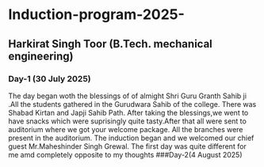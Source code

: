 # Induction-program-2025-
## Harkirat Singh Toor   (B.Tech. mechanical engineering)
### Day-1 (30 July 2025)
The day began woth the blessings of of almight Shri Guru Granth Sahib ji .All the students gathered in the Gurudwara Sahib of the college. There was Shabad Kirtan and Japji Sahib Path. After taking the blessings,we went to have snacks which were suprisingly quite tasty.After that all were sent to auditorium where we got your welcome package. All the branches were present in the auditorium. The induction began and we welcomed our chief guest Mr.Maheshinder Singh Grewal. The first day was quite different for me amd completely opposite to my thoughts 
###Day-2(4 August 2025)


